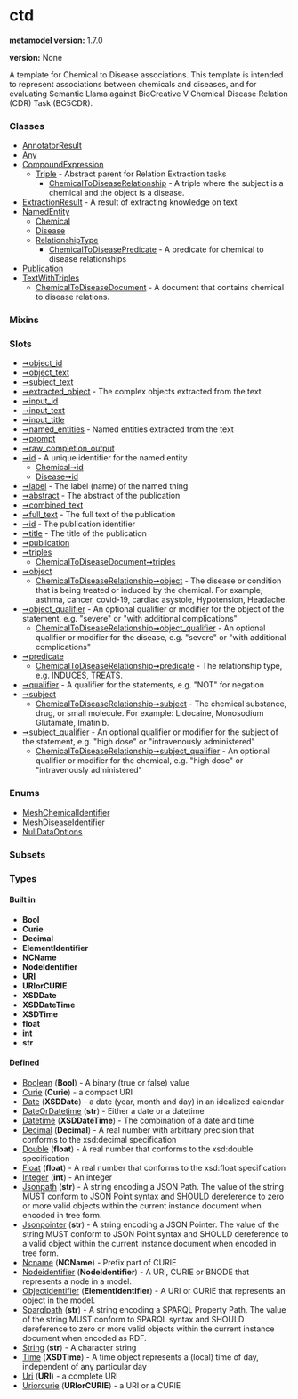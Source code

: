 
# ctd


**metamodel version:** 1.7.0

**version:** None


A template for Chemical to Disease associations.
This template is intended to represent associations between chemicals and diseases, and for evaluating Semantic Llama against BioCreative V Chemical Disease Relation (CDR) Task (BC5CDR).


### Classes

 * [AnnotatorResult](AnnotatorResult.md)
 * [Any](Any.md)
 * [CompoundExpression](CompoundExpression.md)
     * [Triple](Triple.md) - Abstract parent for Relation Extraction tasks
         * [ChemicalToDiseaseRelationship](ChemicalToDiseaseRelationship.md) - A triple where the subject is a chemical and the object is a disease.
 * [ExtractionResult](ExtractionResult.md) - A result of extracting knowledge on text
 * [NamedEntity](NamedEntity.md)
     * [Chemical](Chemical.md)
     * [Disease](Disease.md)
     * [RelationshipType](RelationshipType.md)
         * [ChemicalToDiseasePredicate](ChemicalToDiseasePredicate.md) - A predicate for chemical to disease relationships
 * [Publication](Publication.md)
 * [TextWithTriples](TextWithTriples.md)
     * [ChemicalToDiseaseDocument](ChemicalToDiseaseDocument.md) - A document that contains chemical to disease relations.

### Mixins


### Slots

 * [➞object_id](annotatorResult__object_id.md)
 * [➞object_text](annotatorResult__object_text.md)
 * [➞subject_text](annotatorResult__subject_text.md)
 * [➞extracted_object](extractionResult__extracted_object.md) - The complex objects extracted from the text
 * [➞input_id](extractionResult__input_id.md)
 * [➞input_text](extractionResult__input_text.md)
 * [➞input_title](extractionResult__input_title.md)
 * [➞named_entities](extractionResult__named_entities.md) - Named entities extracted from the text
 * [➞prompt](extractionResult__prompt.md)
 * [➞raw_completion_output](extractionResult__raw_completion_output.md)
 * [➞id](namedEntity__id.md) - A unique identifier for the named entity
     * [Chemical➞id](Chemical_id.md)
     * [Disease➞id](Disease_id.md)
 * [➞label](namedEntity__label.md) - The label (name) of the named thing
 * [➞abstract](publication__abstract.md) - The abstract of the publication
 * [➞combined_text](publication__combined_text.md)
 * [➞full_text](publication__full_text.md) - The full text of the publication
 * [➞id](publication__id.md) - The publication identifier
 * [➞title](publication__title.md) - The title of the publication
 * [➞publication](textWithTriples__publication.md)
 * [➞triples](textWithTriples__triples.md)
     * [ChemicalToDiseaseDocument➞triples](ChemicalToDiseaseDocument_triples.md)
 * [➞object](triple__object.md)
     * [ChemicalToDiseaseRelationship➞object](ChemicalToDiseaseRelationship_object.md) - The disease or condition that is being treated or induced by the chemical. For example, asthma, cancer, covid-19, cardiac asystole, Hypotension, Headache.
 * [➞object_qualifier](triple__object_qualifier.md) - An optional qualifier or modifier for the object of the statement, e.g. "severe" or "with additional complications"
     * [ChemicalToDiseaseRelationship➞object_qualifier](ChemicalToDiseaseRelationship_object_qualifier.md) - An optional qualifier or modifier for the disease, e.g. "severe" or "with additional complications"
 * [➞predicate](triple__predicate.md)
     * [ChemicalToDiseaseRelationship➞predicate](ChemicalToDiseaseRelationship_predicate.md) - The relationship type, e.g. INDUCES, TREATS.
 * [➞qualifier](triple__qualifier.md) - A qualifier for the statements, e.g. "NOT" for negation
 * [➞subject](triple__subject.md)
     * [ChemicalToDiseaseRelationship➞subject](ChemicalToDiseaseRelationship_subject.md) - The chemical substance, drug, or small molecule.  For example: Lidocaine, Monosodium Glutamate, Imatinib.
 * [➞subject_qualifier](triple__subject_qualifier.md) - An optional qualifier or modifier for the subject of the statement, e.g. "high dose" or "intravenously administered"
     * [ChemicalToDiseaseRelationship➞subject_qualifier](ChemicalToDiseaseRelationship_subject_qualifier.md) - An optional qualifier or modifier for the chemical, e.g. "high dose" or "intravenously administered"

### Enums

 * [MeshChemicalIdentifier](MeshChemicalIdentifier.md)
 * [MeshDiseaseIdentifier](MeshDiseaseIdentifier.md)
 * [NullDataOptions](NullDataOptions.md)

### Subsets


### Types


#### Built in

 * **Bool**
 * **Curie**
 * **Decimal**
 * **ElementIdentifier**
 * **NCName**
 * **NodeIdentifier**
 * **URI**
 * **URIorCURIE**
 * **XSDDate**
 * **XSDDateTime**
 * **XSDTime**
 * **float**
 * **int**
 * **str**

#### Defined

 * [Boolean](types/Boolean.md)  (**Bool**)  - A binary (true or false) value
 * [Curie](types/Curie.md)  (**Curie**)  - a compact URI
 * [Date](types/Date.md)  (**XSDDate**)  - a date (year, month and day) in an idealized calendar
 * [DateOrDatetime](types/DateOrDatetime.md)  (**str**)  - Either a date or a datetime
 * [Datetime](types/Datetime.md)  (**XSDDateTime**)  - The combination of a date and time
 * [Decimal](types/Decimal.md)  (**Decimal**)  - A real number with arbitrary precision that conforms to the xsd:decimal specification
 * [Double](types/Double.md)  (**float**)  - A real number that conforms to the xsd:double specification
 * [Float](types/Float.md)  (**float**)  - A real number that conforms to the xsd:float specification
 * [Integer](types/Integer.md)  (**int**)  - An integer
 * [Jsonpath](types/Jsonpath.md)  (**str**)  - A string encoding a JSON Path. The value of the string MUST conform to JSON Point syntax and SHOULD dereference to zero or more valid objects within the current instance document when encoded in tree form.
 * [Jsonpointer](types/Jsonpointer.md)  (**str**)  - A string encoding a JSON Pointer. The value of the string MUST conform to JSON Point syntax and SHOULD dereference to a valid object within the current instance document when encoded in tree form.
 * [Ncname](types/Ncname.md)  (**NCName**)  - Prefix part of CURIE
 * [Nodeidentifier](types/Nodeidentifier.md)  (**NodeIdentifier**)  - A URI, CURIE or BNODE that represents a node in a model.
 * [Objectidentifier](types/Objectidentifier.md)  (**ElementIdentifier**)  - A URI or CURIE that represents an object in the model.
 * [Sparqlpath](types/Sparqlpath.md)  (**str**)  - A string encoding a SPARQL Property Path. The value of the string MUST conform to SPARQL syntax and SHOULD dereference to zero or more valid objects within the current instance document when encoded as RDF.
 * [String](types/String.md)  (**str**)  - A character string
 * [Time](types/Time.md)  (**XSDTime**)  - A time object represents a (local) time of day, independent of any particular day
 * [Uri](types/Uri.md)  (**URI**)  - a complete URI
 * [Uriorcurie](types/Uriorcurie.md)  (**URIorCURIE**)  - a URI or a CURIE
